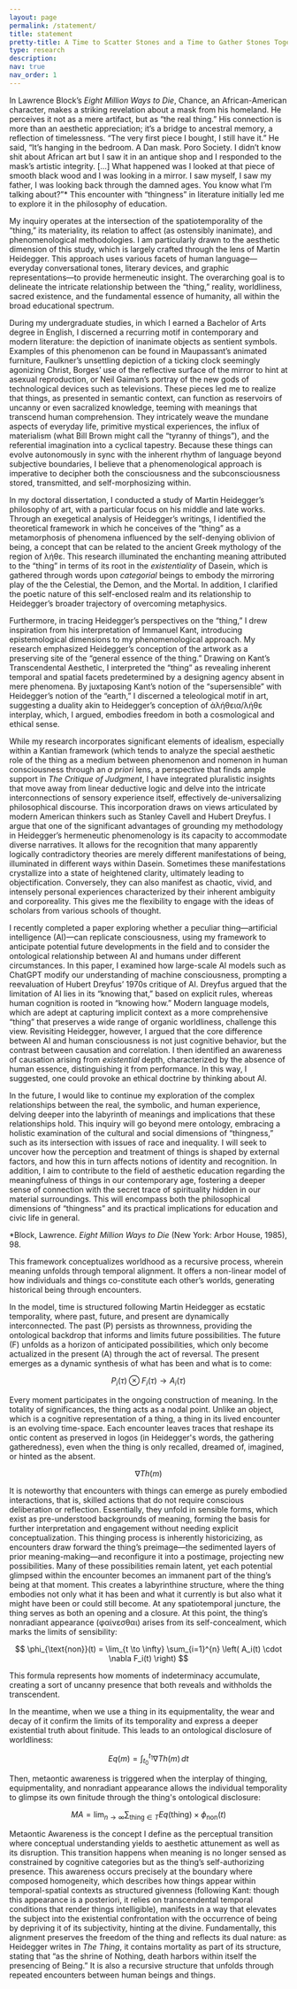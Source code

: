 ```yaml
---
layout: page
permalink: /statement/
title: statement
pretty-title: A Time to Scatter Stones and a Time to Gather Stones Together
type: research
description: 
nav: true
nav_order: 1
---
```



In Lawrence Block’s <i>Eight Million Ways to Die</i>, Chance, an African-American character, makes a striking revelation about a mask from his homeland. He perceives it not as a mere artifact, but as “the real thing.” His connection is more than an aesthetic appreciation; it’s a bridge to ancestral memory, a reflection of timelessness. “The very first piece I bought, I still have it.” He said, “It’s hanging in the bedroom. A Dan mask. Poro Society. I didn’t know shit about African art but I saw it in an antique shop and I responded to the mask’s artistic integrity. [...] What happened was I looked at that piece of smooth black wood and I was looking in a mirror. I saw myself, I saw my father, I was looking back through the damned ages. You know what I’m talking about?”* This encounter with “thingness” in literature initially led me to explore it in the philosophy of education.

My inquiry operates at the intersection of the spatiotemporality of the “thing,” its materiality, its relation to affect (as ostensibly inanimate), and phenomenological methodologies. I am particularly drawn to the aesthetic dimension of this study, which is largely crafted through the lens of Martin Heidegger. This approach uses various facets of human language—everyday conversational tones, literary devices, and graphic representations—to provide hermeneutic insight. The overarching goal is to delineate the intricate relationship between the “thing,” reality, worldliness, sacred existence, and the fundamental essence of humanity, all within the broad educational spectrum.

During my undergraduate studies, in which I earned a Bachelor of Arts degree in English, I discerned a recurring motif in contemporary and modern literature: the depiction of inanimate objects as sentient symbols. Examples of this phenomenon can be found in Maupassant’s animated furniture, Faulkner’s unsettling depiction of a ticking clock seemingly agonizing Christ, Borges’ use of the reflective surface of the mirror to hint at asexual reproduction, or Neil Gaiman’s portray of the new gods of technological devices such as televisions. These pieces led me to realize that things, as presented in semantic context, can function as reservoirs of uncanny or even sacralized knowledge, teeming with meanings that transcend human comprehension. They intricately weave the mundane aspects of everyday life, primitive mystical experiences, the influx of materialism (what Bill Brown might call the “tyranny of things”), and the referential imagination into a cyclical tapestry. Because these things can evolve autonomously in sync with the inherent rhythm of language beyond subjective boundaries, I believe that a phenomenological approach is imperative to decipher both the consciousness and the subconsciousness stored, transmitted, and self-morphosizing within.

In my doctoral dissertation, I conducted a study of Martin Heidegger’s philosophy of art, with a particular focus on his middle and late works. Through an exegetical analysis of Heidegger’s writings, I identified the theoretical framework in which he conceives of the “thing” as a metamorphosis of phenomena influenced by the self-denying oblivion of being, a concept that can be related to the ancient Greek mythology of the region of  λήθε. This research illuminated the enchanting meaning attributed to the “thing” in terms of its root in the <i>existentiality</i> of Dasein, which is gathered through words upon <i>categorial</i> beings to embody the mirroring play of the the Celestial, the Demon, and the Mortal. In addition, I clarified the poetic nature of this self-enclosed realm and its relationship to Heidegger’s broader trajectory of overcoming metaphysics.

Furthermore, in tracing Heidegger’s perspectives on the “thing,” I drew inspiration from his interpretation of Immanuel Kant, introducing epistemological dimensions to my phenomenological approach. My research emphasized Heidegger’s conception of the artwork as a preserving site of the “general essence of the thing.” Drawing on Kant’s Transcendental Aesthetic, I interpreted the “thing” as revealing inherent temporal and spatial facets predetermined by a designing agency absent in mere phenomena. By juxtaposing Kant’s notion of the “supersensible” with Heidegger’s notion of the “earth,” I discerned a teleological motif in art, suggesting a duality akin to Heidegger’s conception of ἀλήθεια/λήθε interplay, which, I argued, embodies freedom in both a cosmological and ethical sense.

While my research incorporates significant elements of idealism, especially within a Kantian framework (which tends to analyze the special aesthetic role of the thing as a medium between phenomenon and nomenon in human consciousness through an <i>a priori</i> lens, a perspective that finds ample support in <i>The Critique of Judgment</i>, I have integrated pluralistic insights that move away from linear deductive logic and delve into the intricate interconnections of sensory experience itself, effectively de-universalizing philosophical discourse. This incorporation draws on views articulated by modern American thinkers such as Stanley Cavell and Hubert Dreyfus. I argue that one of the significant advantages of grounding my methodology in Heidegger’s hermeneutic phenomenology is its capacity to accommodate diverse narratives. It allows for the recognition that many apparently logically contradictory theories are merely different manifestations of being, illuminated in different ways within Dasein. Sometimes these manifestations crystallize into a state of heightened clarity, ultimately leading to objectification. Conversely, they can also manifest as chaotic, vivid, and intensely personal experiences characterized by their inherent ambiguity and corporeality. This gives me the flexibility to engage with the ideas of scholars from various schools of thought.

I recently completed a paper exploring whether a peculiar thing—artificial intelligence (AI)—can replicate consciousness, using my framework to anticipate potential future developments in the field and to consider the ontological relationship between AI and humans under different circumstances. In this paper, I examined how large-scale AI models such as ChatGPT modify our understanding of machine consciousness, prompting a reevaluation of Hubert Dreyfus’ 1970s critique of AI. Dreyfus argued that the limitation of AI lies in its “knowing that,” based on explicit rules, whereas human cognition is rooted in “knowing how.” Modern language models, which are adept at capturing implicit context as a more comprehensive “thing” that preserves a wide range of organic worldliness, challenge this view. Revisiting Heidegger, however, I argued that the core difference between AI and human consciousness is not just cognitive behavior, but the contrast between causation and correlation. I then identified an awareness of causation arising from <i>existential</i> depth, characterized by the absence of human essence, distinguishing it from performance. In this way, I suggested, one could provoke an ethical doctrine by thinking about AI.

In the future, I would like to continue my exploration of the complex relationships between the real, the symbolic, and human experience, delving deeper into the labyrinth of meanings and implications that these relationships hold. This inquiry will go beyond mere ontology, embracing a holistic examination of the cultural and social dimensions of “thingness,” such as its intersection with issues of race and inequality. I will seek to uncover how the perception and treatment of things is shaped by external factors, and how this in turn affects notions of identity and recognition. In addition, I aim to contribute to the field of aesthetic education regarding the meaningfulness of things in our contemporary age, fostering a deeper sense of connection with the secret trace of spirituality hidden in our material surroundings. This will encompass both the philosophical dimensions of “thingness” and its practical implications for education and civic life in general.



*Block, Lawrence. <i>Eight Million Ways to Die</i> (New York: Arbor House, 1985), 98.

This framework conceptualizes worldhood as a recursive process, wherein meaning unfolds through temporal alignment. It offers a non-linear model of how individuals and things co-constitute each other’s worlds, generating historical being through encounters.

In the model, time is structured following Martin Heidegger as ecstatic temporality, where past, future, and present are dynamically interconnected. The past (P) persists as thrownness, providing the ontological backdrop that informs and limits future possibilities. The future (F) unfolds as a horizon of anticipated possibilities, which only become actualized in the present (A) through the act of reversal. The present emerges as a dynamic synthesis of what has been and what is to come:

$$
P_i(\tau) \otimes F_i(\tau) \rightarrow A_i(\tau)
$$

Every moment participates in the ongoing construction of meaning. In the totality of significances, the thing acts as a nodal point. Unlike an object, which is a cognitive representation of a thing, a thing in its lived encounter is an evolving time-space. Each encounter leaves traces that reshape its ontic content as preserved in logos (in Heidegger's words, the gathering gatheredness), even when the thing is only recalled, dreamed of, imagined, or hinted as the absent.

$$
\nabla Th(m)
$$

It is noteworthy that encounters with things can emerge as purely embodied interactions, that is, skilled actions that do not require conscious deliberation or reflection. Essentially, they unfold in sensible forms, which exist as pre-understood backgrounds of meaning, forming the basis for further interpretation and engagement without needing explicit conceptualization. This thinging process is inherently historicizing, as encounters draw forward the thing’s preimage—the sedimented layers of prior meaning-making—and reconfigure it into a postimage, projecting new possibilities. Many of these possibilities remain latent, yet each potential glimpsed within the encounter becomes an immanent part of the thing’s being at that moment. This creates a labyrinthine structure, where the thing embodies not only what it has been and what it currently is but also what it might have been or could still become. At any spatiotemporal juncture, the thing serves as both an opening and a closure. At this point, the thing’s nonradiant appearance (φαίνεσθαι) arises from its self-concealment, which marks the limits of sensibility:

$$
\phi_{\text{non}}(t) = \lim_{t \to \infty} \sum_{i=1}^{n} \left( A_i(t) \cdot \nabla F_i(t) \right)
$$

This formula represents how moments of indeterminacy accumulate, creating a sort of uncanny presence that both reveals and withholds the transcendent.

In the meantime, when we use a thing in its equipmentality, the wear and decay of it confirm the limits of its temporality and express a deeper existential truth about finitude. This leads to an ontological disclosure of worldliness:

$$
Eq(m) = \int_{t_0}^{t_1} \nabla Th(m) \, dt
$$

Then, metaontic awareness is triggered when the interplay of thinging, equipmentality, and nonradiant appearance allows the individual temporality to glimpse its own finitude through the thing's ontological disclosure:

$$
MA = \lim_{n \to \infty} \sum_{\text{thing} \in T} Eq(\text{thing}) \times \phi_{\text{non}}(t)
$$

Metaontic Awareness is the concept I define as the perceptual transition where conceptual understanding yields to aesthetic attunement as well as its disruption. This transition happens when meaning is no longer sensed as constrained by cognitive categories but as the thing’s self-authorizing presence. This awareness occurs precisely at the boundary where composed homogeneity, which describes how things appear within temporal-spatial contexts as structured givenness (following Kant: though this appearance is a posteriori, it relies on transcendental temporal conditions that render things intelligible), manifests in a way that elevates the subject into the existential confrontation with the occurrence of being by depriving it of its subjectivity, hinting at the divine. Fundamentally, this alignment preserves the freedom of the thing and reflects its dual nature: as Heidegger writes in *The Thing*, it contains mortality as part of its structure, stating that “as the shrine of Nothing, death harbors within itself the presencing of Being.” It is also a recursive structure that unfolds through repeated encounters between human beings and things.
